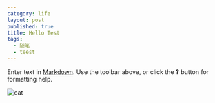 ```yaml
---
category: life
layout: post
published: true
title: Hello Test
tags: 
  - 随笔
  - teest
---
```




Enter text in [Markdown](http://daringfireball.net/projects/markdown/). Use the toolbar above, or click the **?** button for formatting help.

![cat](/_posts/imgs/8%E6%9C%AA%E5%91%BD855%E5%90%8D.jpg)